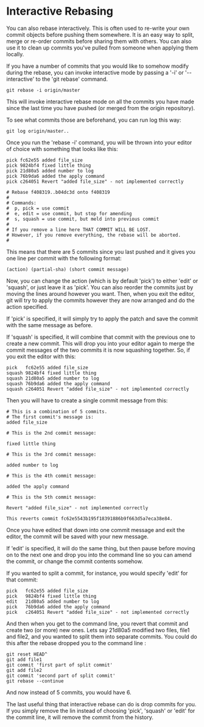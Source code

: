 # Interactive Rebasing

You can also rebase interactively.  This is often used to re-write your
own commit objects before pushing them somewhere.  It is an easy way to
split, merge or re-order commits before sharing them with others.  You
can also use it to clean up commits you've pulled from someone when
applying them locally.

If you have a number of commits that you would like to somehow modify
during the rebase, you can invoke interactive mode by passing a '-i' or
'--interactive' to the 'git rebase' command.

    git rebase -i origin/master

This will invoke interactive rebase mode on all the commits you have made
since the last time you have pushed (or merged from the origin repository).

To see what commits those are beforehand, you can run log this way:

    git log origin/master..

Once you run the 'rebase -i' command, you will be thrown into your editor
of choice with something that looks like this:

    pick fc62e55 added file_size
    pick 9824bf4 fixed little thing
    pick 21d80a5 added number to log
    pick 76b9da6 added the apply command
    pick c264051 Revert "added file_size" - not implemented correctly

    # Rebase f408319..b04dc3d onto f408319
    #
    # Commands:
    #  p, pick = use commit
    #  e, edit = use commit, but stop for amending
    #  s, squash = use commit, but meld into previous commit
    #
    # If you remove a line here THAT COMMIT WILL BE LOST.
    # However, if you remove everything, the rebase will be aborted.
    #

This means that there are 5 commits since you last pushed and it gives you
one line per commit with the following format:

    (action) (partial-sha) (short commit message)

Now, you can change the action (which is by default 'pick') to either 'edit'
or 'squash', or just leave it as 'pick'.  You can also reorder the commits
just by moving the lines around however you want.  Then, when you exit the
editor, git will try to apply the commits however they are now arranged and
do the action specified.

If 'pick' is specified, it will simply try to apply the patch and save the
commit with the same message as before.

If 'squash' is specified, it will combine that commit with the previous one
to create a new commit.  This will drop you into your editor again to merge
the commit messages of the two commits it is now squashing together.  So,
if you exit the editor with this:

    pick   fc62e55 added file_size
    squash 9824bf4 fixed little thing
    squash 21d80a5 added number to log
    squash 76b9da6 added the apply command
    squash c264051 Revert "added file_size" - not implemented correctly

Then you will have to create a single commit message from this:

    # This is a combination of 5 commits.
    # The first commit's message is:
    added file_size

    # This is the 2nd commit message:

    fixed little thing

    # This is the 3rd commit message:

    added number to log

    # This is the 4th commit message:

    added the apply command

    # This is the 5th commit message:

    Revert "added file_size" - not implemented correctly

    This reverts commit fc62e5543b195f18391886b9f663d5a7eca38e84.

Once you have edited that down into one commit message and exit the editor,
the commit will be saved with your new message.

If 'edit' is specified, it will do the same thing, but then pause before
moving on to the next one and drop you into the command line so you can
amend the commit, or change the commit contents somehow.

If you wanted to split a commit, for instance, you would specify 'edit' for
that commit:

    pick   fc62e55 added file_size
    pick   9824bf4 fixed little thing
    edit   21d80a5 added number to log
    pick   76b9da6 added the apply command
    pick   c264051 Revert "added file_size" - not implemented correctly

And then when you get to the command line, you revert that commit and create
two (or more) new ones.  Lets say 21d80a5 modified two files, file1 and file2,
and you wanted to split them into separate commits.  You could do this after
the rebase dropped you to the command line :

    git reset HEAD^
    git add file1
    git commit 'first part of split commit'
    git add file2
    git commit 'second part of split commit'
    git rebase --continue

And now instead of 5 commits, you would have 6.

The last useful thing that interactive rebase can do is drop commits for you.
If you simply remove the lin instead of choosing 'pick', 'squash' or 'edit' for
the commit line, it will remove the commit from the history.
